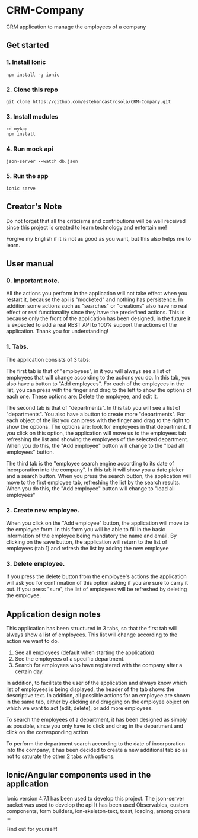 # CRM-Company
CRM application to manage the employees of a company


## Get started
### 1. Install Ionic
`npm install -g ionic`

### 2. Clone this repo
`git clone https://github.com/estebancastrosola/CRM-Company.git`

### 3. Install modules
`cd myApp`  
`npm install`

### 4. Run mock api
`json-server --watch db.json`

### 5. Run the app
`ionic serve`

## Creator's Note
Do not forget that all the criticisms and contributions will be well received since this project is created to learn technology and entertain me!

Forgive my English if it is not as good as you want, but this also helps me to learn.

## User manual
### 0. Important note.
All the actions you perform in the application will not take effect when you restart it, because the api is "mocketed" and nothing has persistence. In addition some actions such as "searches" or "creations" also have no real effect or real functionality since they have the predefined actions.
This is because only the front of the application has been designed, in the future it is expected to add a real REST API to 100% support the actions of the application.
Thank you for understanding!

### 1. Tabs.
The application consists of 3 tabs:

The first tab is that of "employees", in it you will always see a list of employees that will change according to the actions you do.
In this tab, you also have a button to "Add employees".
For each of the employees in the list, you can press with the finger and drag to the left to show the options of each one.
These options are: Delete the employee, and edit it.


The second tab is that of "departments". In this tab you will see a list of "departments". You also have a button to create more "departments". For each object of the list you can press with the finger and drag to the right to show the options. The options are: look for employees in that department. If you click on this option, the application will move us to the employees tab refreshing the list and showing the employees of the selected department. When you do this, the "Add employee" button will change to the "load all employees" button.


The third tab is the "employee search engine according to its date of incorporation into the company".
In this tab it will show you a date picker and a search button. When you press the search button, the application will move to the first employee tab, refreshing the list by the search results. When you do this, the "Add employee" button will change to "load all employees"


### 2. Create new employee.

When you click on the "Add employee" button, the application will move to the employee form. In this form you will be able to fill in the basic information of the employee being mandatory the name and email. By clicking on the save button, the application will return to the list of employees (tab 1) and refresh the list by adding the new employee

### 3. Delete employee.

If you press the delete button from the employee's actions the application will ask you for confirmation of this option asking if you are sure to carry it out. If you press "sure", the list of employees will be refreshed by deleting the employee.


## Application design notes

This application has been structured in 3 tabs, so that the first tab will always show a list of employees. This list will change according to the action we want to do.
1) See all employees (default when starting the application)
2) See the employees of a specific department.
3) Search for employees who have registered with the company after a certain day.

In addition, to facilitate the user of the application and always know which list of employees is being displayed, the header of the tab shows the descriptive text.
In addition, all possible actions for an employee are shown in the same tab, either by clicking and dragging on the employee object on which we want to act (edit, delete), or add more employees.

To search the employees of a department, it has been designed as simply as possible, since you only have to click and drag in the department and click on the corresponding action

To perform the department search according to the date of incorporation into the company, it has been decided to create a new additional tab so as not to saturate the other 2 tabs with options.

## Ionic/Angular components used in the application
Ionic version 4.7.1 has been used to develop this project.
The json-server packet was used to develop the api
It has been used Observables, custom components, form builders, ion-skeleton-text, toast, loading, among others ...

Find out for yourself!




